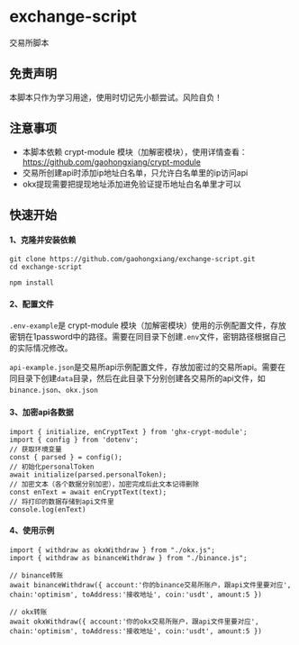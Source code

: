 # exchange-script
交易所脚本

## 免责声明

本脚本只作为学习用途，使用时切记先小额尝试。风险自负！

## 注意事项

- 本脚本依赖 crypt-module 模块（加解密模块），使用详情查看：https://github.com/gaohongxiang/crypt-module
- 交易所创建api时添加ip地址白名单，只允许白名单里的ip访问api
- okx提现需要把提现地址添加进免验证提币地址白名单里才可以

## 快速开始

#### 1、克隆并安装依赖
```
git clone https://github.com/gaohongxiang/exchange-script.git
cd exchange-script

npm install
```

#### 2、配置文件

`.env-example`是 crypt-module 模块（加解密模块）使用的示例配置文件，存放密钥在1password中的路径。需要在同目录下创建`.env`文件，密钥路径根据自己的实际情况修改。

`api-example.json`是交易所api示例配置文件，存放加密过的交易所api。需要在同目录下创建`data`目录，然后在此目录下分别创建各交易所的api文件，如`binance.json`、`okx.json`

#### 3、加密api各数据
```
import { initialize, enCryptText } from 'ghx-crypt-module';
import { config } from 'dotenv';
// 获取环境变量
const { parsed } = config();
// 初始化personalToken
await initialize(parsed.personalToken);
// 加密文本（各个数据分别加密），加密完成后此文本记得删除
const enText = await enCryptText(text);
// 将打印的数据存储到api文件里
console.log(enText)
```

#### 4、使用示例
```
import { withdraw as okxWithdraw } from "./okx.js";
import { withdraw as binanceWithdraw } from "./binance.js";

// binance转账
await binanceWithdraw({ account:'你的binance交易所账户，跟api文件里要对应', chain:'optimism', toAddress:'接收地址', coin:'usdt', amount:5 })

// okx转账
await okxWithdraw({ account:'你的okx交易所账户，跟api文件里要对应', chain:'optimism', toAddress:'接收地址', coin:'usdt', amount:5 })

```